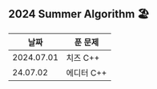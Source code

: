 ## 2024 Summer Algorithm 🏖

| 날짜       | 푼 문제    |
| ---------- | ---------- |
| 2024.07.01 | 치즈 C++   |
| 24.07.02   | 에디터 C++ |
